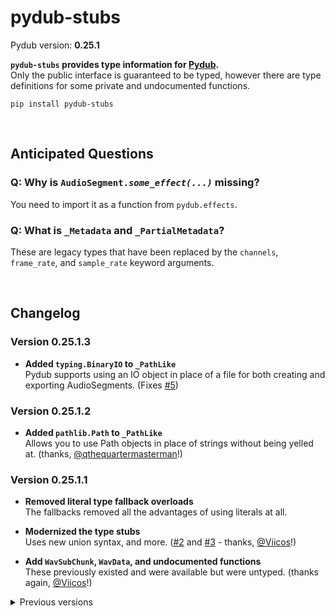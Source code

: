 # pydub-stubs

Pydub version: **0.25.1**

**`pydub-stubs` provides type information for [Pydub].**<br>
Only the public interface is guaranteed to be typed, however there
are type definitions for some private and undocumented functions.

[Pydub]: https://github.com/jiaaro/pydub

```
pip install pydub-stubs
```

<br>

## Anticipated Questions

### Q: Why is <code>AudioSegment.<i>some_effect(...)</i></code> missing?

You need to import it as a function from `pydub.effects`.

### Q: What is `_Metadata` and `_PartialMetadata`?

These are legacy types that have been replaced by the `channels`,
`frame_rate`, and `sample_rate` keyword arguments.

<br>

## Changelog

### Version 0.25.1.3

* **Added `typing.BinaryIO` to `_PathLike`**<br>
  Pydub supports using an IO object in place of a file for both creating and
  exporting AudioSegments. (Fixes [#5](https://github.com/clo4/pydub-stubs/issues/5))

### Version 0.25.1.2

* **Added `pathlib.Path` to `_PathLike`**<br>
  Allows you to use Path objects in place of strings without being yelled at.
  (thanks, [@qthequartermasterman](https://github.com/qthequartermasterman)!)

### Version 0.25.1.1

* **Removed literal type fallback overloads**<br>
  The fallbacks removed all the advantages of using literals at all.

* **Modernized the type stubs**<br>
  Uses new union syntax, and more. ([#2](https://github.com/clo4/pydub-stubs/pull/2)
  and [#3](https://github.com/clo4/pydub-stubs/pull/3) - thanks, [@Viicos](https://github.com/Viicos)!)

* **Add `WavSubChunk`, `WavData`, and undocumented functions**<br>
  These previously existed and were available but were untyped. (thanks again, [@Viicos](https://github.com/Viicos)!)

<details>
<summary>Previous versions</summary>

### Version 0.25.1.0

* **Added v0.25.0 features**<br>
  This includes `pydub.scipy_effects.eq` and new classmethod parameters.

* **Signatures now use literals where possible**<br>
  Overloaded implementations exist as a fallback.

* **Added missing modules**<br>
  `pydub.silence` and `pydub.utils`

### Version 0.24.1.9

* **Add undocumented parameter of `AudioSegment.from_file`**<br>
  `read_ahead_limit` is absent from the documentation but is a supported
  keyword argument.

### Version 0.24.1.8

* **Export other modules**<br>
  Adds exports for effects, exceptions, generators, playback, and scipy_effects

### Version 0.24.1.7

* **Added `AudioSegment._spawn` (again)**<br>
  This was accidentally removed in an earlier version.

* **Improved `pydub.effects.invert_phase`**<br>
  This is technically less accurate as `(0, 0)` is equivalent to `(0, 1)`.

### Version 0.24.1.6

* **Removed testing symbols from `pydub.audio_segment`**<br>

### Version 0.24.1.5

* **Fixed `AudioSegment.export`**<br>
  First param is named `out_f` and isn't required.

### Version 0.24.1.4

* **Improved signature of `AudioSegment.from_file`**<br>
  The keyword arguments for raw/PCM audio don't require `format` to be set to
  either `raw` or `pcm`.

* **Fixed package exports**<br>
  Exports `AudioSegment` from `__init__.py`.

### Version 0.24.1.3

* **Fixed overloads of `AudioSegment.fade`**<br>
  Exactly two of `start`, `end`, and `duration` must be given.

### Version 0.24.1.2

* **Improved `AudioSegment.fade`**<br>
  Changed to use overloads to prevent invalid method calls.

* **Improved `AudioSegment.from_mono_audiosegments`**<br>
  Use a positional-only parameter to ensure there's at least 1 argument.

### Version 0.24.1.1

* **Fixed `AudioSegment.__init__`**<br>
  Use overloads to model correct parameters.

* **Fixed `AudioSegment._spawn`**<br>
  Parameter `overrides` accepts a partial dictionary.

* **Fixed `pydub.scipy_effects.high_pass_filter`**<br>
  Parameter `order` should be `int`, not `float`.

### Version 0.24.1.0

Released

</details>
